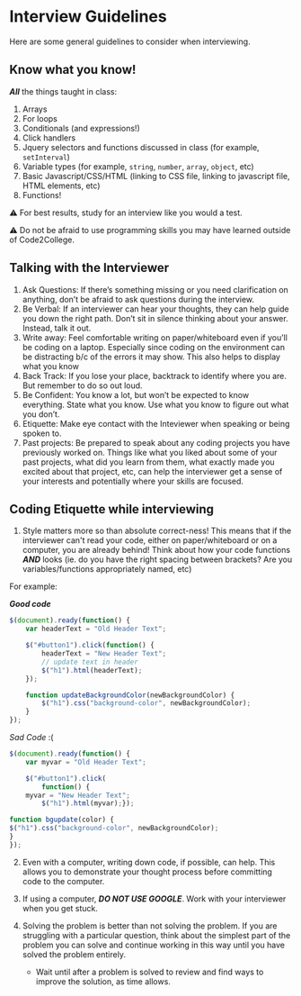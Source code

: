 # Interview Guidelines

Here are some general guidelines to consider when interviewing.

## Know what you know!
***All*** the things taught in class:
1. Arrays
2. For loops
3. Conditionals (and expressions!)
4. Click handlers
5. Jquery selectors and functions discussed in class (for example, `setInterval`)
6. Variable types (for example, `string`, `number`, `array`, `object`, etc)
7. Basic Javascript/CSS/HTML (linking to CSS file, linking to javascript file, HTML elements, etc)
8. Functions!

:warning: For best results, study for an interview like you would a test.

:warning: Do not be afraid to use programming skills you may have learned outside of Code2College.

## Talking with the Interviewer
1. Ask Questions: If there’s something missing or you need clarification on anything, don’t be afraid to ask questions during the interview.
2. Be Verbal: If an interviewer can hear your thoughts, they can help guide you down the right path. Don’t sit in silence thinking about your answer. Instead, talk it out.
3. Write away: Feel comfortable writing on paper/whiteboard even if you’ll be coding on a laptop. Especially since coding on the environment can be distracting b/c of the errors it may show. This also helps to display what you know
4. Back Track: If you lose your place, backtrack to identify where you are. But remember to do so out loud.
5. Be Confident: You know a lot, but won’t be expected to know everything. State what you know. Use what you know to figure out what you don’t.
6. Etiquette: Make eye contact with the Inteviewer when speaking or being spoken to.
7. Past projects: Be prepared to speak about any coding projects you have previously worked on. Things like what you liked about some of your past projects, what did you learn from them, what exactly made you excited about that project, etc, can help the interviewer get a sense of your interests and potentially where your skills are focused.

## Coding Etiquette while interviewing
1. Style matters more so than absolute correct-ness! This means that if the interviewer can't read your code, either on paper/whiteboard or on a computer, you are already behind! Think about how your code functions ***AND*** looks (ie. do you have the right spacing between brackets? Are you variables/functions appropriately named, etc)

For example:

***Good code***
```javascript
$(document).ready(function() {
    var headerText = "Old Header Text";

    $("#button1").click(function() {
        headerText = "New Header Text";
        // update text in header
        $("h1").html(headerText);
    });

    function updateBackgroundColor(newBackgroundColor) {
        $("h1").css("background-color", newBackgroundColor);
    }
});
```

_Sad Code_ :(
```javascript
$(document).ready(function() {
    var myvar = "Old Header Text";

    $("#button1").click(
        function() {
    myvar = "New Header Text";
        $("h1").html(myvar);});

function bgupdate(color) {
$("h1").css("background-color", newBackgroundColor);
}
});
```

2. Even with a computer, writing down code, if possible, can help. This allows you to demonstrate your thought process before committing code to the computer.

3. If using a computer, ***DO NOT USE GOOGLE***. Work with your interviewer when you get stuck.

4. Solving the problem is better than not solving the problem. If you are struggling with a particular question, think about the simplest part of the problem you can solve and continue working in this way until you have solved the problem entirely.
    - Wait until after a problem is solved to review and find ways to improve the solution, as time allows.